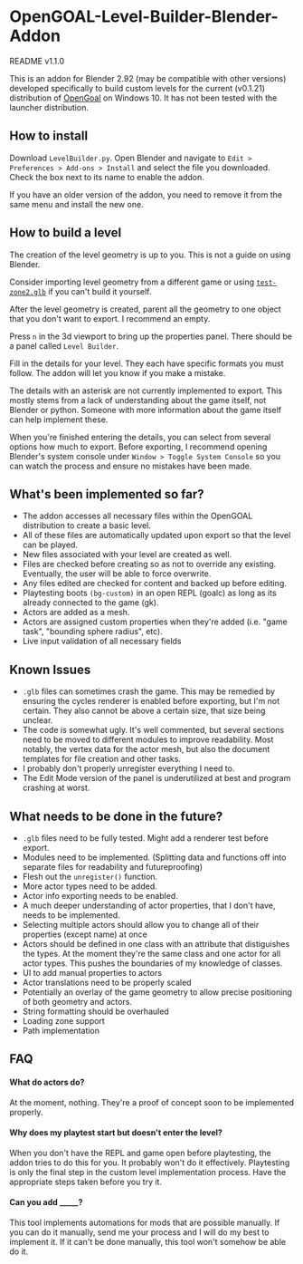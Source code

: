 

# OpenGOAL-Level-Builder-Blender-Addon

README v1.1.0

This is an addon for Blender 2.92 (may be compatible with other versions) developed specifically to build custom levels for the current (v0.1.21) distribution of <u>[OpenGoal](https://github.com/open-goal/jak-project/)</u> on Windows 10. It has not been tested with the launcher distribution.

## How to install

Download `LevelBuilder.py`. Open Blender and navigate to `Edit > Preferences > Add-ons > Install` and select the file you downloaded. Check the box next to its name to enable the addon.

If you have an older version of the addon, you need to remove it from the same menu and install the new one.

## How to build a level

The creation of the level geometry is up to you. This is not a guide on using Blender.

Consider importing level geometry from a different game or using <u>[`test-zone2.glb`](https://github.com/open-goal/jak-project/blob/master/custom_levels/test-zone2.glb)</u> if you can't build it yourself.

After the level geometry is created, parent all the geometry to one object that you don't want to export. I recommend an empty.

Press `n` in the 3d viewport to bring up the properties panel. There should be a panel called `Level Builder`.

Fill in the details for your level. They each have specific formats you must follow. The addon will let you know if you make a mistake.

The details with an asterisk are not currently implemented to export. This mostly stems from a lack of understanding about the game itself, not Blender or python. Someone with more information about the game itself can help implement these.

When you're finished entering the details, you can select from several options how much to export. Before exporting, I recommend opening Blender's system console under `Window > Toggle System Console` so you can watch the process and ensure no mistakes have been made.

## What's been implemented so far?

- The addon accesses all necessary files within the OpenGOAL distribution to create a basic level.
- All of these files are automatically updated upon export so that the level can be played.
- New files associated with your level are created as well.
- Files are checked before creating so as not to override any existing. Eventually, the user will be able to force overwrite.
- Any files edited are checked for content and backed up before editing.
- Playtesting boots `(bg-custom)` in an open REPL (goalc) as long as its already connected to the game (gk).
- Actors are added as a mesh.
- Actors are assigned custom properties when they're added (i.e. "game task", "bounding sphere radius", etc).
- Live input validation of all necessary fields

## Known Issues

- `.glb` files can sometimes crash the game. This may be remedied by ensuring the cycles renderer is enabled before exporting, but I'm not certain. They also cannot be above a certain size, that size being unclear.
- The code is somewhat ugly. It's well commented, but several sections need to be moved to different modules to improve readability. Most notably, the vertex data for the actor mesh, but also the document templates for file creation and other tasks.
- I probably don't properly unregister everything I need to.
- The Edit Mode version of the panel is underutilized at best and program crashing at worst.

## What needs to be done in the future?

- `.glb` files need to be fully tested. Might add a renderer test before export.
- Modules need to be implemented. (Splitting data and functions off into separate files for readability and futureproofing)
- Flesh out the `unregister()` function.
- More actor types need to be added.
- Actor info exporting needs to be enabled.
- A much deeper understanding of actor properties, that I don't have, needs to be implemented.
- Selecting multiple actors should allow you to change all of their properties (except name) at once
- Actors should be defined in one class with an attribute that distiguishes the types. At the moment they're the same class and one actor for all actor types. This pushes the boundaries of my knowledge of classes.
- UI to add manual properties to actors
- Actor translations need to be properly scaled
- Potentially an overlay of the game geometry to allow precise positioning of both geometry and actors.
- String formatting should be overhauled
- Loading zone support
- Path implementation

## FAQ

#### What do actors do?

At the moment, nothing. They're a proof of concept soon to be implemented properly.

#### Why does my playtest start but doesn't enter the level?

When you don't have the REPL and game open before playtesting, the addon tries to do this for you. It probably won't do it effectively. Playtesting is only the final step in the custom level implementation process. Have the appropriate steps taken before you try it.

#### Can you add _____?

This tool implements automations for mods that are possible manually. If you can do it manually, send me your process and I will do my best to implement it. If it can't be done manually, this tool won't somehow be able do it.
